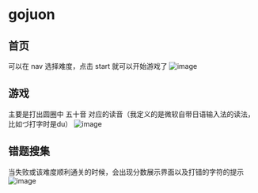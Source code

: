 # gojuon

## 首页
可以在 nav 选择难度，点击 start 就可以开始游戏了
![image](https://user-images.githubusercontent.com/60843463/160287925-641c00a9-c9b7-48cd-848a-1b4135a74f69.png)

## 游戏
主要是打出圆圈中 五十音 对应的读音（我定义的是微软自带日语输入法的读法，比如づ打字时是du）
![image](https://user-images.githubusercontent.com/60843463/160287770-432ab025-9f53-4042-a62a-73936f800809.png)


## 错题搜集
当失败或该难度顺利通关的时候，会出现分数展示界面以及打错的字符的提示
![image](https://user-images.githubusercontent.com/60843463/160287861-bd094993-cea2-43c1-a708-bc033cf7f823.png)
